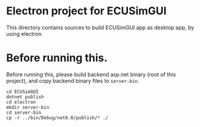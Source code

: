 # Electron project for ECUSimGUI
This directory contains sources to build ECUSimGUI app as desktop app, by using electron.

# Before running this.
Before running this, please build backend asp.net binary (root of this project), and copy backend binary files to `server-bin`.

```
cd ECUSimGUI
dotnet publish
cd electron
mkdir server-bin
cd server-bin
cp -r ../bin/Debug/net6.0/publish/* ./
```
